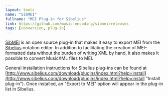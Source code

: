 ```yaml
---
layout: tools
name: "SibMEI"
fullname: "MEI Plug-in for Sibelius"
link: https://github.com/music-encoding/sibmei/releases
tags: [conversion, plug-in]
---
```


[SibMEI](https://github.com/music-encoding/sibmei/releases "Sibelius MEI Plugin") is an open source plug-in that makes it easy to export MEI from the [Sibelius](http://www.sibelius.com) notation editor. In addition to facilitating the creation of MEI-formatted data without the burden of writing XML by hand, it also makes it possible to convert MusicXML files to MEI.

General installation instructions for Sibelius plug-ins can be found at [http://www.sibelius.com/download/plugins/index.html?help=install](http://www.sibelius.com/download/plugins/index.html?help=install "Install plug-in"). Once installed, an "Export to MEI" option will appear in the plug-in list in Sibelius.
